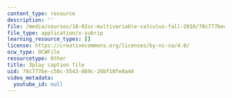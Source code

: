 ```yaml
---
content_type: resource
description: ''
file: /media/courses/18-02sc-multivariable-calculus-fall-2010/78c777bec50c5543869c26bf10fe0a44_CCoTAyZ14XM.vtt
file_type: application/x-subrip
learning_resource_types: []
license: https://creativecommons.org/licenses/by-nc-sa/4.0/
ocw_type: OCWFile
resourcetype: Other
title: 3play caption file
uid: 78c777be-c50c-5543-869c-26bf10fe0a44
video_metadata:
  youtube_id: null
---
```

